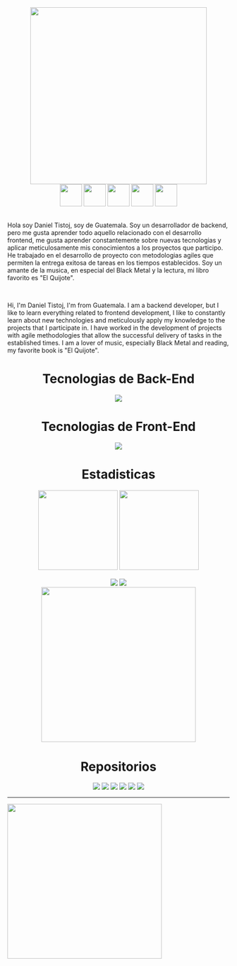 <div align="center">
<img  height="400px" width="400px"  src="https://github.com/danieltistoj/danieltistoj/assets/42653664/15e3b828-ea60-473e-ab5b-6f0939688f08"/>
</div>
<!-- 
<div>
<img  src="https://user-images.githubusercontent.com/42653664/190973788-29fe7fb3-9b5b-4ffd-93b4-4b8cf5384be8.png"/>
</div>
-->

<div align="center">
  <a  href = "mailto:josetisrey@gmail.com"><img height="50px"  src="https://img.shields.io/badge/-Gmail-%23333?style=for-the-badge&logo=gmail&logoColor=white"   target="_blank"></a>
  <a href="https://www.linkedin.com/in/daniel-tistoj-315661223" target="_blank"><img height="50px" src="https://img.shields.io/badge/-LinkedIn-%230077B5?style=for-the-badge&logo=linkedin&logoColor=white" target="_blank"></a> 
    <a href="https://www.instagram.com/danieltistoj_/" target="_blank"><img height="50px" src="https://img.shields.io/badge/-Instagram-%23E4405F?style=for-the-badge&logo=instagram&logoColor=white" target="_blank"></a>
   <a href="https://discord.gg/9KP5ufNs" target="_blank"><img height="50px" src="https://img.shields.io/badge/Discord-7289DA?style=for-the-badge&logo=discord&logoColor=white" target="_blank"></a> 
   <a href="https://www.facebook.com/jose.tistoj.10/" target="_blank"><img height="50px" src="https://img.shields.io/badge/Facebook-1877F2?style=for-the-badge&logo=facebook&logoColor=white"></a> 
 </div>
<br>
<p>Hola soy Daniel Tistoj, soy de Guatemala. Soy un desarrollador de backend, pero me gusta aprender todo aquello relacionado con el desarrollo frontend, me gusta aprender constantemente sobre nuevas tecnologias y aplicar meticulosamente mis conocimientos a los proyectos que participo. He trabajado en el desarrollo de proyecto con metodologias agiles que permiten la entrega exitosa de tareas en los tiempos establecidos. Soy un amante de la musica, en especial del Black Metal y la lectura, mi libro favorito es "El Quijote". </p>
<br>
<p>
Hi, I'm Daniel Tistoj, I'm from Guatemala. I am a backend developer, but I like to learn everything related to frontend development, I like to constantly learn about new technologies and meticulously apply my knowledge to the projects that I participate in. I have worked in the development of projects with agile methodologies that allow the successful delivery of tasks in the established times. I am a lover of music, especially Black Metal and reading, my favorite book is "El Quijote".</p>
  <div align="center" >
 <h1>Tecnologias de Back-End</h1>
 </div>
 <p align="center">
  <a href="https://skillicons.dev">
    <img   src="https://skillicons.dev/icons?i=java,python,js,nodejs,express,mysql,mongo" />
  </a>
</p>

 <div align="center" >
 <h1>Tecnologias de Front-End</h1>
 </div>
 <p align="center">
  <a href="https://skillicons.dev">
    <img   src="https://skillicons.dev/icons?i=html,css" />
  </a>
</p>
 <div align="center" >
 <h1>Estadisticas</h1>
 </div>
<div align="center">
<img  height="180em"  src="https://github-readme-stats.vercel.app/api?username=danieltistoj&show_icons=true&theme=dark"/>
<img  height="180em" src="https://github-readme-stats.vercel.app/api/top-langs/?username=danieltistoj&layout=compact&theme=dark"/>
</div>
 <br>
 </div>
  <div height = "350em" align="center">
   <img  src="http://github-profile-summary-cards.vercel.app/api/cards/repos-per-language?username=danieltistoj&theme=dark"/> 
   <img  src="http://github-profile-summary-cards.vercel.app/api/cards/most-commit-language?username=danieltistoj&theme=dark"/> 
  </div>
   <div align ="center"><img height = "350em" src="https://user-images.githubusercontent.com/42653664/190078487-6d0bdf94-b3b9-4e3e-817c-a337a16e08aa.gif"/></div>
  
 <div align="center" >
 <h1>Repositorios</h1>
 </div>
 <div align="center">
 <a  href="https://github.com/danieltistoj/atenea-servicio"><img src="https://github-readme-stats.vercel.app/api/pin/?username=danieltistoj&repo=atenea-servicio&theme=dark"/></a>
 <a href="https://github.com/danieltistoj/backend-product-code"><img src="https://github-readme-stats.vercel.app/api/pin/?username=danieltistoj&repo=backend-product-code&theme=dark"/></a>
  <a href="https://github.com/danieltistoj/spotify_analisis"><img src="https://github-readme-stats.vercel.app/api/pin/?username=danieltistoj&repo=spotify_analisis&theme=dark"/></a>
   <a href="https://github.com/danieltistoj/ProyectoBD"><img src="https://github-readme-stats.vercel.app/api/pin/?username=danieltistoj&repo=ProyectoBD&theme=dark"/></a>
  <a href="https://github.com/danieltistoj/Proyecto_SO2"><img src="https://github-readme-stats.vercel.app/api/pin/?username=danieltistoj&repo=Proyecto_SO2&theme=dark"/></a>
    <a href="https://github.com/danieltistoj/Ejercicio-python"><img src="https://github-readme-stats.vercel.app/api/pin/?username=danieltistoj&repo=Ejercicio-python&theme=dark"/></a>
</div>
 <hr>
<div align="center" style= "display: flex; align-items: flex-end;">
  <img height = "350em" src="http://github-profile-summary-cards.vercel.app/api/cards/profile-details?username=danieltistoj&theme=github_dark"/>
</div>
